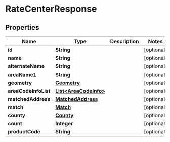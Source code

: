 
# RateCenterResponse

## Properties
Name | Type | Description | Notes
------------ | ------------- | ------------- | -------------
**id** | **String** |  |  [optional]
**name** | **String** |  |  [optional]
**alternateName** | **String** |  |  [optional]
**areaName1** | **String** |  |  [optional]
**geometry** | [**Geometry**](Geometry.md) |  |  [optional]
**areaCodeInfoList** | [**List&lt;AreaCodeInfo&gt;**](AreaCodeInfo.md) |  |  [optional]
**matchedAddress** | [**MatchedAddress**](MatchedAddress.md) |  |  [optional]
**match** | [**Match**](Match.md) |  |  [optional]
**county** | [**County**](County.md) |  |  [optional]
**count** | **Integer** |  |  [optional]
**productCode** | **String** |  |  [optional]




